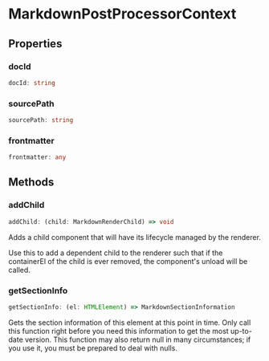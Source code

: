 # MarkdownPostProcessorContext



## Properties

### docId

```ts
docId: string
```



### sourcePath

```ts
sourcePath: string
```



### frontmatter

```ts
frontmatter: any
```




## Methods

### addChild

```ts
addChild: (child: MarkdownRenderChild) => void
```

Adds a child component that will have its lifecycle managed by the renderer.

Use this to add a dependent child to the renderer such that if the containerEl
of the child is ever removed, the component's unload will be called.

### getSectionInfo

```ts
getSectionInfo: (el: HTMLElement) => MarkdownSectionInformation
```

Gets the section information of this element at this point in time.
Only call this function right before you need this information to get the most up-to-date version.
This function may also return null in many circumstances; if you use it, you must be prepared to deal with nulls.

